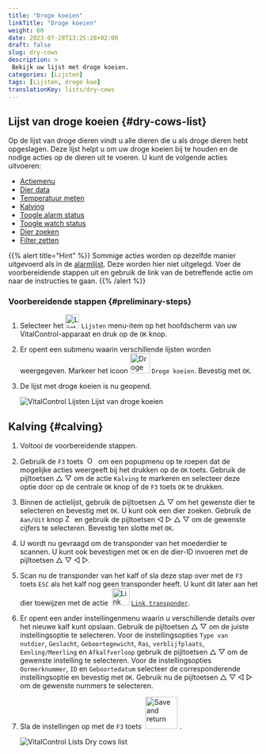 ```yaml
---
title: "Droge koeien"
linkTitle: "Droge koeien"
weight: 60
date: 2023-07-28T13:25:28+02:00
draft: false
slug: dry-cows
description: >
 Bekijk uw lijst met droge koeien.
categories: [Lijsten]
tags: [Lijsten, droge koe]
translationKey: lists/dry-cows
---
```

## Lijst van droge koeien {#dry-cows-list}

Op de lijst van droge dieren vindt u alle dieren die u als droge dieren hebt opgeslagen. Deze lijst helpt u om uw droge koeien bij te houden en de nodige acties op de dieren uit te voeren. U kunt de volgende acties uitvoeren:

- [Actiemenu](../alarm/#full-action-menu)
- [Dier data](../alarm/#animal-data)
- [Temperatuur meten](../alarm/#take-temperature)
- [Kalving](#calving)
- [Toogle alarm status](../on-watch/#toggle-alarm-status)
- [Toogle watch status](../alarm/#toggle-watch-status)
- [Dier zoeken](../alarm/#search-animal)
- [Filter zetten](../alarm/#set-filter)

{{% alert title="Hint" %}}
Sommige acties worden op dezelfde manier uitgevoerd als in de [alarmlijst](../alarm). Deze worden hier niet uitgelegd. Voer de voorbereidende stappen uit en gebruik de link van de betreffende actie om naar de instructies te gaan.
{{% /alert %}}

### Voorbereidende stappen {#preliminary-steps}

1. Selecteer het <img src="/icons/main/lists.svg" width="28" align="bottom" alt="Lijsten" /> `Lijsten` menu-item op het hoofdscherm van uw VitalControl-apparaat en druk op de `OK` knop.

2. Er opent een submenu waarin verschillende lijsten worden weergegeven. Markeer het icoon <img src="/icons/lists/drycows.svg" width="40" align="bottom" alt="Droge koeien" /> `Droge koeien`. Bevestig met `OK`.

3. De lijst met droge koeien is nu geopend.

   ![VitalControl Lijsten Lijst van droge koeien](../images/firststeps5.png "Voorbereidende stappen")

## Kalving {#calving}

1. Voltooi de voorbereidende stappen.

2. Gebruik de `F3` toets &nbsp;<img src="/icons/footer/open-popup.svg" width="15" align="bottom" alt="Open popup" />&nbsp; om een popupmenu op te roepen dat de mogelijke acties weergeeft bij het drukken op de `OK` toets. Gebruik de pijltoetsen △ ▽ om de actie `Kalving` te markeren en selecteer deze optie door op de centrale `OK` knop of de `F3` toets `OK` te drukken.

3. Binnen de actielijst, gebruik de pijltoetsen △ ▽ om het gewenste dier te selecteren en bevestig met `OK`. U kunt ook een dier zoeken. Gebruik de `Aan/Uit` knop <img src="/icons/footer/search.svg" width="15" align="bottom" alt="Zoeken" /> en gebruik de pijltoetsen ◁ ▷ △ ▽ om de gewenste cijfers te selecteren. Bevestig ten slotte met `OK`.

4. U wordt nu gevraagd om de transponder van het moederdier te scannen. U kunt ook bevestigen met `OK` en de dier-ID invoeren met de pijltoetsen △ ▽ ◁ ▷.

5. Scan nu de transponder van het kalf of sla deze stap over met de `F3` toets `ESC` als het kalf nog geen transponder heeft. U kunt dit later aan het dier toewijzen met de actie &nbsp;<img src="/icons/actions/link-transponder.svg" width="35" align="bottom" alt="Link transponder" /> [`Link transponder`](../../acties/link-transponder).

6. Er opent een ander instellingenmenu waarin u verschillende details over het nieuwe kalf kunt opslaan. Gebruik de pijltoetsen △ ▽ om de juiste instellingsoptie te selecteren. Voor de instellingsopties `Type van nutdier`, `Geslacht`, `Geboortegewicht`, `Ras`, `verblijfplaats`, `Eenling/Meerling` en `Afkalfverloop` gebruik de pijltoetsen △ ▽ om de gewenste instelling te selecteren. Voor de instellingsopties `Oormerknummer`, `ID` en `Geboortedatum` selecteer de corresponderende instellingsoptie en bevestig met `OK`. Gebruik nu de pijltoetsen △ ▽ ◁ ▷ om de gewenste nummers te selecteren.

7. Sla de instellingen op met de `F3` toets &nbsp;<img src="/icons/footer/save_exit.svg" width="65" align="bottom" alt="Save and return" />&nbsp;.

   ![VitalControl Lists Dry cows list](../images/calving.png "Kalving")
